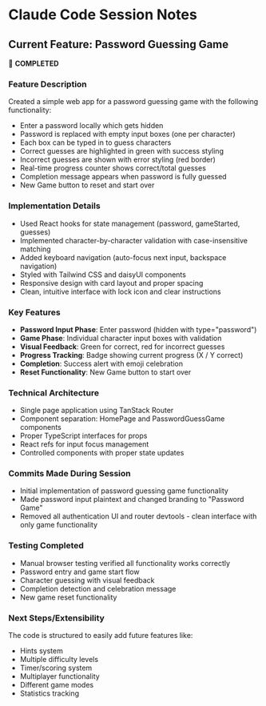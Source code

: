 # Claude Code Session Notes

## Current Feature: Password Guessing Game
 **COMPLETED**

### Feature Description
Created a simple web app for a password guessing game with the following functionality:
- Enter a password locally which gets hidden
- Password is replaced with empty input boxes (one per character)
- Each box can be typed in to guess characters
- Correct guesses are highlighted in green with success styling
- Incorrect guesses are shown with error styling (red border)
- Real-time progress counter shows correct/total guesses
- Completion message appears when password is fully guessed
- New Game button to reset and start over

### Implementation Details
- Used React hooks for state management (password, gameStarted, guesses)
- Implemented character-by-character validation with case-insensitive matching
- Added keyboard navigation (auto-focus next input, backspace navigation)
- Styled with Tailwind CSS and daisyUI components
- Responsive design with card layout and proper spacing
- Clean, intuitive interface with lock icon and clear instructions

### Key Features
- **Password Input Phase**: Enter password (hidden with type="password")
- **Game Phase**: Individual character input boxes with validation
- **Visual Feedback**: Green for correct, red for incorrect guesses
- **Progress Tracking**: Badge showing current progress (X / Y correct)
- **Completion**: Success alert with emoji celebration
- **Reset Functionality**: New Game button to start over

### Technical Architecture
- Single page application using TanStack Router
- Component separation: HomePage and PasswordGuessGame components
- Proper TypeScript interfaces for props
- React refs for input focus management
- Controlled components with proper state updates

### Commits Made During Session
- Initial implementation of password guessing game functionality
- Made password input plaintext and changed branding to "Password Game"
- Removed all authentication UI and router devtools - clean interface with only game functionality

### Testing Completed
- Manual browser testing verified all functionality works correctly
- Password entry and game start flow
- Character guessing with visual feedback
- Completion detection and celebration message
- New game reset functionality

### Next Steps/Extensibility
The code is structured to easily add future features like:
- Hints system
- Multiple difficulty levels
- Timer/scoring system
- Multiplayer functionality
- Different game modes
- Statistics tracking